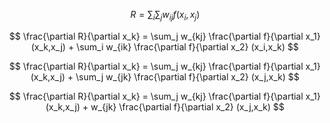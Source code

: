 $$ R = \sum_i \sum_j w_{ij} f(x_i,x_j) $$

$$ \frac{\partial R}{\partial x_k} = \sum_j w_{kj} \frac{\partial f}{\partial x_1} (x_k,x_j) + \sum_i w_{ik} \frac{\partial f}{\partial x_2} (x_i,x_k) $$

$$ \frac{\partial R}{\partial x_k} = \sum_j w_{kj} \frac{\partial f}{\partial x_1} (x_k,x_j) + \sum_j w_{jk} \frac{\partial f}{\partial x_2} (x_j,x_k) $$

$$ \frac{\partial R}{\partial x_k} = \sum_j w_{kj} \frac{\partial f}{\partial x_1} (x_k,x_j) + w_{jk} \frac{\partial f}{\partial x_2} (x_j,x_k) $$